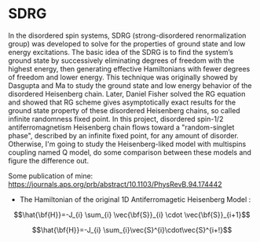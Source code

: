 # SDRG

In the disordered spin systems, SDRG (strong-disordered renormalization group) was developed to solve for the properties of ground state and low energy excitations. The basic idea of the SDRG is to find the system’s ground state by successively eliminating degrees of freedom with the highest energy, then generating effective Hamiltonians with fewer degrees of freedom and lower energy. This technique was originally showed by Dasgupta and Ma to study the ground state and low energy behavior of the disordered Heisenberg chain. Later, Daniel Fisher solved the RG equation and showed that RG scheme gives asymptotically exact results for the ground state property of these disordered Heisenberg chains, so called infinite randomness fixed point. 
In this project, disordered spin-1/2 antiferromagnetism Heisenberg chain flows toward a "random-singlet phase", described by an infinite fixed point, for any amount of disorder. Otherwise, I'm going to study the Heisenberg-liked model with multispins coupling named Q model, do some comparison between these models and figure the difference out.

Some publication of mine:
https://journals.aps.org/prb/abstract/10.1103/PhysRevB.94.174442

* The Hamiltonian of the original 1D Antiferromagetic Heisenberg Model :

$$\hat{\bf{H}}=-J_{i} \sum_{i} \vec{\bf{S}}_{i} \cdot \vec{\bf{S}}_{i+1}$$


$$\hat{\bf{H}}=-J_{i} \sum_{i}\vec{S}^{i}\cdot\vec{S}^{i+!}$$
